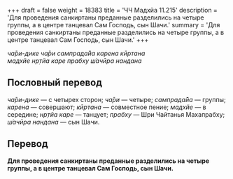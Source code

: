 +++
draft = false
weight = 18383
title = 'ЧЧ Мадхйа 11.215'
description = 'Для проведения санкиртаны преданные разделились на четыре группы, а в центре танцевал Сам Господь, сын Шачи.'
summary = 'Для проведения санкиртаны преданные разделились на четыре группы, а в центре танцевал Сам Господь, сын Шачи.'
+++

_ча̄ри-дике ча̄ри сампрада̄йа карена кӣртана  
мадхйе нр̣тйа каре прабху ш́ачӣра нандана_

## Пословный перевод

_ча̄ри_\-_дике_ — с четырех сторон; _ча̄ри_ — четыре; _сампрада̄йа_ — группы; _карена_ — совершают; _кӣртана_ — совместное пение; _мадхйе_ — в середине; _нр̣тйа_ _каре_ — танцует; _прабху_ — Шри Чайтанья Махапрабху; _ш́ачӣра_ _нандана_ — сын Шачи.

## Перевод

**Для проведения санкиртаны преданные разделились на четыре группы, а в центре танцевал Сам Господь, сын Шачи.**
